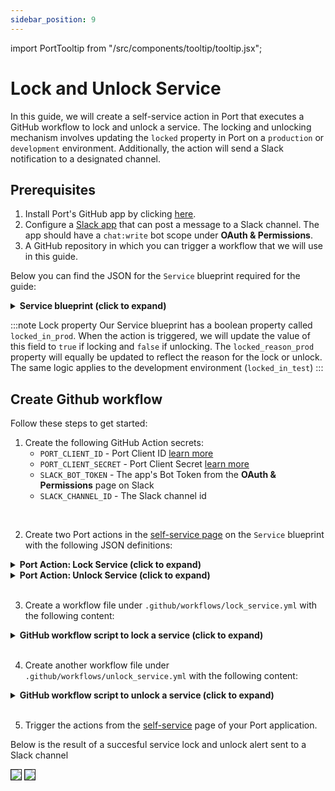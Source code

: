 ```yaml
---
sidebar_position: 9
---
```


import PortTooltip from "/src/components/tooltip/tooltip.jsx";

# Lock and Unlock Service

In this guide, we will create a self-service action in Port that executes a GitHub workflow to lock and unlock a service. The locking and unlocking mechanism involves updating the `locked` property in Port on a `production` or `development` environment. Additionally, the action will send a Slack notification to a designated channel.

## Prerequisites
1. Install Port's GitHub app by clicking [here](https://github.com/apps/getport-io/installations/new).
2. Configure a [Slack app](https://api.slack.com/apps) that can post a message to a Slack channel. The app should have a `chat:write` bot scope under **OAuth & Permissions**.
3. A GitHub repository in which you can trigger a workflow that we will use in this guide.

Below you can find the JSON for the `Service` blueprint required for the guide:

<details>
<summary><b>Service blueprint (click to expand)</b></summary>

```json showLineNumbers
{
  "identifier": "service",
  "title": "Service",
  "icon": "Github",
  "schema": {
    "properties": {
      "readme": {
        "title": "README",
        "type": "string",
        "format": "markdown",
        "icon": "Book"
      },
      "url": {
        "title": "URL",
        "format": "url",
        "type": "string",
        "icon": "Link"
      },
      "language": {
        "icon": "Git",
        "type": "string",
        "title": "Language",
        "enum": [
          "GO",
          "Python",
          "Node",
          "React"
        ],
        "enumColors": {
          "GO": "red",
          "Python": "green",
          "Node": "blue",
          "React": "yellow"
        }
      },
      "slack": {
        "icon": "Slack",
        "type": "string",
        "title": "Slack",
        "format": "url"
      },
      "code_owners": {
        "title": "Code owners",
        "description": "This service's code owners",
        "type": "string",
        "icon": "TwoUsers"
      },
      "type": {
        "title": "Type",
        "description": "This service's type",
        "type": "string",
        "enum": [
          "Backend",
          "Frontend",
          "Library"
        ],
        "enumColors": {
          "Backend": "purple",
          "Frontend": "pink",
          "Library": "green"
        },
        "icon": "DefaultProperty"
      },
      "lifecycle": {
        "title": "Lifecycle",
        "type": "string",
        "enum": [
          "Production",
          "Staging",
          "Development"
        ],
        "enumColors": {
          "Production": "green",
          "Staging": "yellow",
          "Development": "blue"
        },
        "icon": "DefaultProperty"
      },
      "locked_in_prod": {
        "icon": "DefaultProperty",
        "title": "Locked in Prod",
        "type": "boolean",
        "default": false
      },
      "locked_reason_prod": {
        "icon": "DefaultProperty",
        "title": "Locked Reason Prod",
        "type": "string"
      },
      "locked_in_test": {
        "icon": "DefaultProperty",
        "title": "Locked in Test",
        "type": "boolean",
        "default": false
      },
      "locked_reason_test": {
        "icon": "DefaultProperty",
        "title": "Locked Reason Test",
        "type": "string"
      }
    },
    "required": []
  },
  "mirrorProperties": {},
  "calculationProperties": {},
  "aggregationProperties": {},
  "relations": {}
}
```
</details>

:::note Lock property
Our Service blueprint has a boolean property called `locked_in_prod`. When the action is triggered, we will update the value of this field to `true` if locking and `false` if unlocking. The `locked_reason_prod` property will equally be updated to reflect the reason for the lock or unlock. The same logic applies to the development environment (`locked_in_test`)
:::

## Create Github workflow

Follow these steps to get started:

1. Create the following GitHub Action secrets:
    - `PORT_CLIENT_ID` - Port Client ID [learn more](/build-your-software-catalog/custom-integration/api/#get-api-token)
    - `PORT_CLIENT_SECRET` - Port Client Secret [learn more](/build-your-software-catalog/custom-integration/api/#get-api-token)
    - `SLACK_BOT_TOKEN` - The app's Bot Token from the **OAuth & Permissions** page on Slack
    - `SLACK_CHANNEL_ID` - The Slack channel id


<br />

2. Create two Port actions in the [self-service page](https://app.getport.io/self-serve) on the `Service` blueprint with the following JSON definitions:

<details>

  <summary><b>Port Action: Lock Service (click to expand)</b></summary>
   :::tip
- `<GITHUB-ORG>` - your GitHub organization or user name.
- `<GITHUB-REPO-NAME>` - your GitHub repository name.
:::


```json showLineNumbers
[
{
  "identifier": "lock_service",
  "title": "Lock Service",
  "icon": "Lock",
  "userInputs": {
    "properties": {
      "reason": {
        "title": "Reason",
        "type": "string"
      },
      "environment": {
        "icon": "DefaultProperty",
        "title": "Environment",
        "type": "string",
        "enum": [
          "Production",
          "Development",
          "Staging"
        ],
        "enumColors": {
          "Production": "lightGray",
          "Development": "lightGray",
          "Staging": "lightGray"
        }
      }
    },
    "required": [
      "environment",
      "reason"
    ],
    "order": [
      "environment",
      "reason"
    ]
  },
  "invocationMethod": {
    "type": "GITHUB",
    "org": "<GITHUB-ORG>",
    "repo": "<GITHUB-REPO-NAME>",
    "workflow": "lock_service.yaml",
    "omitUserInputs": false,
    "omitPayload": false,
    "reportWorkflowStatus": true
  },
  "trigger": "DAY-2",
  "description": "Lock service in Port",
  "requiredApproval": false
}
]
```

</details>

<details>

  <summary><b>Port Action: Unlock Service (click to expand)</b></summary>
   :::tip
- `<GITHUB-ORG>` - your GitHub organization or user name.
- `<GITHUB-REPO-NAME>` - your GitHub repository name.
:::


```json showLineNumbers
[
{
  "identifier": "unlock_service",
  "title": "Unlock Service",
  "icon": "Unlock",
  "userInputs": {
    "properties": {
      "reason": {
        "title": "Reason",
        "type": "string"
      },
      "environment": {
        "icon": "DefaultProperty",
        "title": "Environment",
        "type": "string",
        "enum": [
          "Production",
          "Development",
          "Staging"
        ],
        "enumColors": {
          "Production": "lightGray",
          "Development": "lightGray",
          "Staging": "lightGray"
        }
      }
    },
    "required": [
      "environment",
      "reason"
    ],
    "order": [
      "environment",
      "reason"
    ]
  },
  "invocationMethod": {
    "type": "GITHUB",
    "org": "<GITHUB-ORG>",
    "repo": "<GITHUB-REPO-NAME>",
    "workflow": "unlock_service.yaml",
    "omitUserInputs": false,
    "omitPayload": false,
    "reportWorkflowStatus": true
  },
  "trigger": "DAY-2",
  "description": "Unlock service in Port",
  "requiredApproval": false
}
]
```

</details>
<br />


3. Create a workflow file under `.github/workflows/lock_service.yml` with the following content:

<details>

<summary><b>GitHub workflow script to lock a service (click to expand)</b></summary>

```yaml showLineNumbers title="lock_service.yml"
name: Lock Service in Port
on:
  workflow_dispatch:
    inputs:
      environment:
        type: string
        required: true
      reason:
        type: string
        required: true
      port_payload:
        required: true
        description: Port's payload, including details for who triggered the action and
          general context (blueprint, run id, etc...)
        type: string
jobs:
  lock-service-in-port:
    runs-on: ubuntu-latest
    steps:
      - name: Inform execution of request to lock service in Port
        uses: port-labs/port-github-action@v1
        with:
          clientId: ${{ secrets.PORT_CLIENT_ID }}
          clientSecret: ${{ secrets.PORT_CLIENT_SECRET }}
          baseUrl: https://api.getport.io
          operation: PATCH_RUN
          runId: ${{fromJson(github.event.inputs.port_payload).context.runId}}
          logMessage: "About to lock a service in ${{ github.event.inputs.environment }} environment ..."
          
      - name: Lock Service in Production
        id: lock-prod-service
        if: ${{ github.event.inputs.environment == 'Production' }}
        uses: port-labs/port-github-action@v1
        with:
          identifier: ${{ fromJson(github.event.inputs.port_payload).context.entity }}
          title: ${{ fromJson(github.event.inputs.port_payload).payload.entity.title }}
          blueprint: ${{ fromJson(github.event.inputs.port_payload).context.blueprint }}
          properties: |-
            {
              "locked_in_prod": true,
              "locked_reason_prod": "${{ github.event.inputs.reason }}"
            }
          relations: "{}"
          clientId: ${{ secrets.PORT_CLIENT_ID }}
          clientSecret: ${{ secrets.PORT_CLIENT_SECRET }}
          baseUrl: https://api.getport.io
          operation: UPSERT
          runId: ${{fromJson(inputs.port_payload).context.runId}}

      - name: Lock Service in Development
        id: lock-test-service
        if: ${{ github.event.inputs.environment == 'Development' }}
        uses: port-labs/port-github-action@v1
        with:
          identifier: ${{ fromJson(github.event.inputs.port_payload).context.entity }}
          title: ${{ fromJson(github.event.inputs.port_payload).payload.entity.title }}
          blueprint: ${{ fromJson(github.event.inputs.port_payload).context.blueprint }}
          properties: |-
            {
              "locked_in_test": true,
              "locked_reason_test": "${{ github.event.inputs.reason }}"
            }
          relations: "{}"
          clientId: ${{ secrets.PORT_CLIENT_ID }}
          clientSecret: ${{ secrets.PORT_CLIENT_SECRET }}
          baseUrl: https://api.getport.io
          operation: UPSERT
          runId: ${{fromJson(inputs.port_payload).context.runId}}
          
      - name: Send Slack Announcement
        if: ${{ steps.lock-prod-service.outcome == 'success' || steps.lock-test-service.outcome == 'success' }}
        id: slack
        uses: slackapi/slack-github-action@v1.25.0
        with:
          channel-id: '${{ secrets.SLACK_CHANNEL_ID }}'
          slack-message: "*Port Service Locked*\n\n*Service Name*: ${{ fromJson(github.event.inputs.port_payload).payload.entity.title }}\n*Environment*: ${{ github.event.inputs.environment }}\n*Reporter*: ${{ fromJson(github.event.inputs.port_payload).trigger.by.user.email }}\n*Reason*: ${{ github.event.inputs.reason }}"
        env:
          SLACK_BOT_TOKEN: ${{ secrets.SLACK_BOT_TOKEN }}

      - name: Inform Port about outcome of sending slack alert
        if: ${{ steps.lock-prod-service.outcome == 'success' || steps.lock-test-service.outcome == 'success' }}
        uses: port-labs/port-github-action@v1
        with:
          clientId: ${{ secrets.PORT_CLIENT_ID }}
          clientSecret: ${{ secrets.PORT_CLIENT_SECRET }}
          baseUrl: https://api.getport.io
          operation: PATCH_RUN
          runId: ${{fromJson(github.event.inputs.port_payload).context.runId}}
          logMessage: "The lock operation has been completed successfully and the details is being broadcasted to Slack. The outcome of the Slack announcement is ${{ steps.slack.outcome }}"
          
      - name: Inform unsuccessful service locking in Port
        if: ${{ (steps.lock-prod-service.outcome != 'success' && steps.lock-prod-service.outcome != 'skipped') || (steps.lock-test-service.outcome != 'success' && steps.lock-test-service.outcome != 'skipped') }}
        uses: port-labs/port-github-action@v1
        with:
          clientId: ${{ secrets.PORT_CLIENT_ID }}
          clientSecret: ${{ secrets.PORT_CLIENT_SECRET }}
          baseUrl: https://api.getport.io
          operation: PATCH_RUN
          runId: ${{fromJson(inputs.port_payload).context.runId}}
          logMessage: The attempt to lock the service was not successful
```

</details>
<br />

4. Create another workflow file under `.github/workflows/unlock_service.yml` with the following content:

<details>

<summary><b>GitHub workflow script to unlock a service (click to expand)</b></summary>

```yaml showLineNumbers title="unlock_service.yml"
name: Unlock Service in Port
on:
  workflow_dispatch:
    inputs:
      environment:
        type: string
        required: true
      reason:
        type: string
        required: true
      port_payload:
        required: true
        description: Port's payload, including details for who triggered the action and
          general context (blueprint, run id, etc...)
        type: string
jobs:
  unlock-service-in-port:
    runs-on: ubuntu-latest
    steps:
      - name: Inform execution of request to unlock service in Port
        uses: port-labs/port-github-action@v1
        with:
          clientId: ${{ secrets.PORT_CLIENT_ID }}
          clientSecret: ${{ secrets.PORT_CLIENT_SECRET }}
          baseUrl: https://api.getport.io
          operation: PATCH_RUN
          runId: ${{fromJson(github.event.inputs.port_payload).context.runId}}
          logMessage: "About to unlock a service in ${{ github.event.inputs.environment }} environment ..."
          
      - name: Unlock Service in Production
        id: unlock-prod-service
        if: ${{ github.event.inputs.environment == 'Production' }}
        uses: port-labs/port-github-action@v1
        with:
          identifier: ${{ fromJson(github.event.inputs.port_payload).context.entity }}
          title: ${{ fromJson(github.event.inputs.port_payload).payload.entity.title }}
          blueprint: ${{ fromJson(github.event.inputs.port_payload).context.blueprint }}
          properties: |-
            {
              "locked_in_prod": false,
              "locked_reason_prod": "${{ github.event.inputs.reason }}"
            }
          relations: "{}"
          clientId: ${{ secrets.PORT_CLIENT_ID }}
          clientSecret: ${{ secrets.PORT_CLIENT_SECRET }}
          baseUrl: https://api.getport.io
          operation: UPSERT
          runId: ${{fromJson(inputs.port_payload).context.runId}}

      - name: Unlock Service in Development
        id: unlock-test-service
        if: ${{ github.event.inputs.environment == 'Development' }}
        uses: port-labs/port-github-action@v1
        with:
          identifier: ${{ fromJson(github.event.inputs.port_payload).context.entity }}
          title: ${{ fromJson(github.event.inputs.port_payload).payload.entity.title }}
          blueprint: ${{ fromJson(github.event.inputs.port_payload).context.blueprint }}
          properties: |-
            {
              "locked_in_test": false,
              "locked_reason_test": "${{ github.event.inputs.reason }}"
            }
          relations: "{}"
          clientId: ${{ secrets.PORT_CLIENT_ID }}
          clientSecret: ${{ secrets.PORT_CLIENT_SECRET }}
          baseUrl: https://api.getport.io
          operation: UPSERT
          runId: ${{fromJson(inputs.port_payload).context.runId}}
          
      - name: Send Slack Announcement
        if: ${{ steps.unlock-prod-service.outcome == 'success' || steps.unlock-test-service.outcome == 'success' }}
        id: slack
        uses: slackapi/slack-github-action@v1.25.0
        with:
          channel-id: '${{ secrets.SLACK_CHANNEL_ID }}'
          slack-message: "*Port Service Unlocked*\n\n*Service Name*: ${{ fromJson(github.event.inputs.port_payload).payload.entity.title }}\n*Environment*: ${{ github.event.inputs.environment }}\n*Reporter*: ${{ fromJson(github.event.inputs.port_payload).trigger.by.user.email }}\n*Reason*: ${{ github.event.inputs.reason }}"
        env:
          SLACK_BOT_TOKEN: ${{ secrets.SLACK_BOT_TOKEN }}

      - name: Inform Port about outcome of sending slack alert
        if: ${{ steps.unlock-prod-service.outcome == 'success' || steps.unlock-test-service.outcome == 'success' }}
        uses: port-labs/port-github-action@v1
        with:
          clientId: ${{ secrets.PORT_CLIENT_ID }}
          clientSecret: ${{ secrets.PORT_CLIENT_SECRET }}
          baseUrl: https://api.getport.io
          operation: PATCH_RUN
          runId: ${{fromJson(github.event.inputs.port_payload).context.runId}}
          logMessage: "The unlock operation has been completed successfully and the details is being broadcasted to Slack. The outcome of the Slack announcement is ${{ steps.slack.outcome }}"
          
      - name: Inform unsuccessful service unlocking in Port
        if: ${{ (steps.unlock-prod-service.outcome != 'success' && steps.unlock-prod-service.outcome != 'skipped') || (steps.unlock-test-service.outcome != 'success' && steps.unlock-test-service.outcome != 'skipped') }}
        uses: port-labs/port-github-action@v1
        with:
          clientId: ${{ secrets.PORT_CLIENT_ID }}
          clientSecret: ${{ secrets.PORT_CLIENT_SECRET }}
          baseUrl: https://api.getport.io
          operation: PATCH_RUN
          runId: ${{fromJson(inputs.port_payload).context.runId}}
          logMessage: The attempt to unlock the service was not successful
```

</details>
<br />

5. Trigger the actions from the [self-service](https://app.getport.io/self-serve) page of your Port application.

Below is the result of a succesful service lock and unlock alert sent to a Slack channel

<img src="/img/self-service-actions/lockServiceSlackAlert.png" border="1px" />
<img src="/img/self-service-actions/unlockServiceSlackAlert.png" border="1px" />